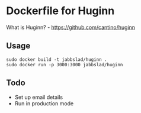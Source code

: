 # Dockerfile for Huginn

What is Huginn? - https://github.com/cantino/huginn

## Usage

    sudo docker build -t jabbslad/huginn .
    sudo docker run -p 3000:3000 jabbslad/huginn

## Todo

* Set up email details
* Run in production mode
